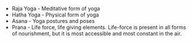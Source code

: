 - Raja Yoga - Meditative form of yoga
- Hatha Yoga - Physical form of yoga
- Asana - Yoga postures and poses
- Prana - Life force, life giving elements. Life-force is present in all forms of nourishment, but it is most accessible and most constant in the air.

